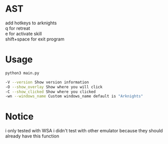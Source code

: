 # AST
add hotkeys to arknights  
q for retreat  
e for activate skill  
shift+space for exit program
# Usage
```bash
python3 main.py  

-V --version Show version information  
-O --show_overlay Show where you will click  
-C --show_clicked Show where you clicked  
-wn --windows_name Custom windows_name default is "Arknights"  
``` 
# Notice
i only tested with WSA i didn't test with other emulator because they should already have this function
